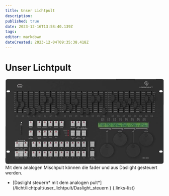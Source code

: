 ```yaml
---
title: Unser Lichtpult
description: 
published: true
date: 2023-12-16T13:58:40.139Z
tags: 
editor: markdown
dateCreated: 2023-12-04T09:35:38.418Z
---
```


# Unser Lichtpult
![lichtpult.jpeg](/lichtpult.jpeg)
Mit dem analogen Mischpult können die fader und aus Daslight gesteuert werden.

- [Daslight steuern* mit dem analogen pult*]
(/licht/lichtpult/user_lichtpult/Daslight_steuern )
{.links-list}